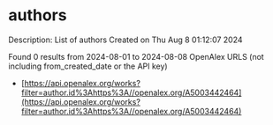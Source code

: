 # authors
Description: List of authors
Created on Thu Aug  8 01:12:07 2024

Found 0 results from 2024-08-01 to 2024-08-08
OpenAlex URLS (not including from_created_date or the API key)
- [https://api.openalex.org/works?filter=author.id%3Ahttps%3A//openalex.org/A5003442464](https://api.openalex.org/works?filter=author.id%3Ahttps%3A//openalex.org/A5003442464)


